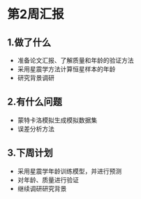 # 第2周汇报

## 1.做了什么

- 准备论文汇报、了解质量和年龄的验证方法
- 采用星震学方法计算恒星样本的年龄
- 研究背景调研

## 2.有什么问题

- 蒙特卡洛模拟生成模拟数据集
- 误差分析方法

## 3.下周计划

- 采用星震学年龄训练模型，并进行预测
- 对年龄、质量进行验证
- 继续调研研究背景